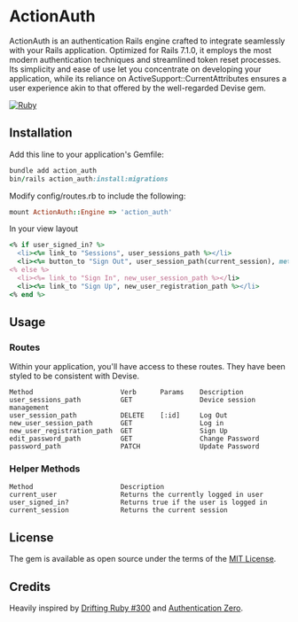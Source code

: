 # ActionAuth
ActionAuth is an authentication Rails engine crafted to integrate seamlessly
with your Rails application. Optimized for Rails 7.1.0, it employs the most modern authentication
techniques and streamlined token reset processes. Its simplicity and ease of use let you concentrate
on developing your application, while its reliance on ActiveSupport::CurrentAttributes ensures a
user experience akin to that offered by the well-regarded Devise gem.

[![Ruby](https://github.com/kobaltz/action_auth/actions/workflows/test.yml/badge.svg)](https://github.com/kobaltz/action_auth/actions/workflows/test.yml)

## Installation
Add this line to your application's Gemfile:

```ruby
bundle add action_auth
bin/rails action_auth:install:migrations
```

Modify config/routes.rb to include the following:

```ruby
mount ActionAuth::Engine => 'action_auth'
```

In your view layout

```ruby
<% if user_signed_in? %>
  <li><%= link_to "Sessions", user_sessions_path %></li>
  <li><%= button_to "Sign Out", user_session_path(current_session), method: :delete %></li>
<% else %>
  <li><%= link_to "Sign In", new_user_session_path %></li>
  <li><%= link_to "Sign Up", new_user_registration_path %></li>
<% end %>
```

## Usage

### Routes

Within your application, you'll have access to these routes. They have been styled to be consistent with Devise.

    Method	                    Verb	  Params	Description
    user_sessions_path	        GET		            Device session management
    user_session_path	        DELETE	  [:id]     Log Out
    new_user_session_path	    GET		            Log in
    new_user_registration_path	GET		            Sign Up
    edit_password_path          GET		            Change Password
    password_path               PATCH               Update Password

### Helper Methods

    Method	                    Description
    current_user	            Returns the currently logged in user
    user_signed_in?	            Returns true if the user is logged in
    current_session	            Returns the current session

## License
The gem is available as open source under the terms of the [MIT License](https://opensource.org/licenses/MIT).


## Credits

Heavily inspired by [Drifting Ruby #300](https://www.driftingruby.com/episodes/authentication-from-scratch)
and [Authentication Zero](https://github.com/lazaronixon/authentication-zero).
